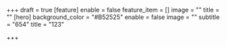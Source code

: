 +++
draft = true
[feature]
enable = false
feature_item = []
image = ""
title = ""
[hero]
background_color = "#B52525"
enable = false
image = ""
subtitle = "654"
title = "123"

+++
